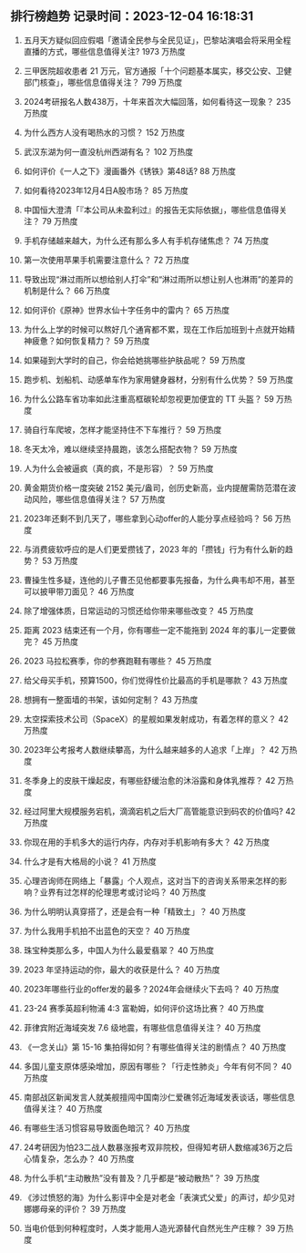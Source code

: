 
## 排行榜趋势 记录时间：2023-12-04 16:18:31
  
  1. 五月天方疑似回应假唱「邀请全民参与全民见证」，巴黎站演唱会将采用全程直播的方式，哪些信息值得关注? 1973 万热度
    
  2. 三甲医院超收患者 21 万元，官方通报「十个问题基本属实，移交公安、卫健部门核查」，哪些信息值得关注？ 799 万热度
    
  3. 2024考研报名人数438万，十年来首次大幅回落，如何看待这一现象？ 235 万热度
    
  4. 为什么西方人没有喝热水的习惯？ 152 万热度
    
  5. 武汉东湖为何一直没杭州西湖有名？ 102 万热度
    
  6. 如何评价《一人之下》漫画番外《锈铁》第48话? 88 万热度
    
  7. 如何看待2023年12月4日A股市场？ 85 万热度
    
  8. 中国恒大澄清「『本公司从未盈利过』的报告无实际依据」，哪些信息值得关注？ 79 万热度
    
  9. 手机存储越来越大，为什么还有那么多人有手机存储焦虑？ 74 万热度
    
  10. 第一次使用苹果手机需要注意什么？ 72 万热度
    
  11. 导致出现“淋过雨所以想给别人打伞”和“淋过雨所以想让别人也淋雨”的差异的机制是什么？ 66 万热度
    
  12. 如何评价《原神》世界水仙十字任务中的雷内？ 65 万热度
    
  13. 为什么上学的时候可以熬好几个通宵都不累，现在工作后加班到十点就开始精神疲惫？如何恢复精力？ 59 万热度
    
  14. 如果碰到大学时的自己，你会给她挑哪些护肤品呢？ 59 万热度
    
  15. 跑步机、划船机、动感单车作为家用健身器材，分别有什么优势？ 59 万热度
    
  16. 为什么公路车省功率如此注重高框碳轮却忽视更加便宜的 TT 头盔？ 59 万热度
    
  17. 骑自行车爬坡，怎样才能坚持住不下车推行？ 59 万热度
    
  18. 冬天太冷，难以继续坚持晨跑，该怎么搭配衣物？ 59 万热度
    
  19. 人为什么会被逼疯（真的疯，不是形容）？ 59 万热度
    
  20. 黄金期货价格一度突破 2152 美元/盎司，创历史新高，业内提醒需防范潜在波动风险，哪些信息值得关注？ 57 万热度
    
  21. 2023年还剩不到几天了，哪些拿到心动offer的人能分享点经验吗？ 56 万热度
    
  22. 与消费疲软呼应的是人们更爱攒钱了，2023 年的「攒钱」行为有什么新的趋势？ 53 万热度
    
  23. 曹操生性多疑，连他的儿子曹丕见他都要事先报备，为什么典韦却不用，甚至可以披甲带刀面见？ 46 万热度
    
  24. 除了增强体质，日常运动的习惯还给你带来哪些改变？ 45 万热度
    
  25. 距离 2023 结束还有一个月，你有哪些一定不能拖到 2024 年的事儿一定要做完？ 45 万热度
    
  26. 2023 马拉松赛季，你的参赛跑鞋有哪些？ 45 万热度
    
  27. 给父母买手机，预算1500，你们觉得性价比最高的手机是哪款？ 43 万热度
    
  28. 想拥有一整面墙的书架，该如何定制？ 43 万热度
    
  29. 太空探索技术公司（SpaceX）的星舰如果发射成功，有着怎样的意义？ 42 万热度
    
  30. 2023年公考报考人数继续攀高，为什么越来越多的人追求「上岸」？ 42 万热度
    
  31. 冬季身上的皮肤干燥起皮，有哪些舒缓治愈的沐浴露和身体乳推荐？ 42 万热度
    
  32. 经过阿里大规模服务宕机，滴滴宕机之后大厂高管能意识到码农的价值吗? 42 万热度
    
  33. 你现在用的手机多大的运行内存，内存对手机影响有多大？ 42 万热度
    
  34. 什么才是有大格局的小说？ 41 万热度
    
  35. 心理咨询师在网络上「暴露」个人观点，这对当下的咨询关系带来怎样的影响？业界有过怎样的伦理思考或讨论吗？ 40 万热度
    
  36. 为什么明明认真穿搭了，还是会有一种「精致土」？ 40 万热度
    
  37. 为什么我用手机拍不出蓝色的天空？ 40 万热度
    
  38. 珠宝种类那么多，中国人为什么最爱翡翠？ 40 万热度
    
  39. 2023 年坚持运动的你，最大的收获是什么？ 40 万热度
    
  40. 2023年哪些行业的offer发的最多？2024年会继续火下去吗？ 40 万热度
    
  41. 23-24 赛季英超利物浦 4:3 富勒姆，如何评价这场比赛？ 40 万热度
    
  42. 菲律宾附近海域突发 7.6 级地震，有哪些信息值得关注？ 40 万热度
    
  43. 《一念关山》第 15-16 集拍得如何？有哪些值得关注的剧情点？ 40 万热度
    
  44. 多国儿童支原体感染增加，原因有哪些？「行走性肺炎」今年有何不同？ 40 万热度
    
  45. 南部战区新闻发言人就美舰擅闯中国南沙仁爱礁邻近海域发表谈话，哪些信息值得关注？ 40 万热度
    
  46. 有哪些生活习惯容易导致面色暗沉？ 40 万热度
    
  47. 24考研因为怕23二战人数暴涨报考双非院校，但得知考研人数缩减36万之后心情复杂，怎么办？ 40 万热度
    
  48. 为什么手机“主动散热”没有普及？几乎都是“被动散热”？ 39 万热度
    
  49. 《涉过愤怒的海》为什么影评中全是对老金「表演式父爱」的声讨，却少见对娜娜母亲的评价？ 39 万热度
    
  50. 当电价低到何种程度时，人类才能用人造光源替代自然光生产庄稼？ 39 万热度
    